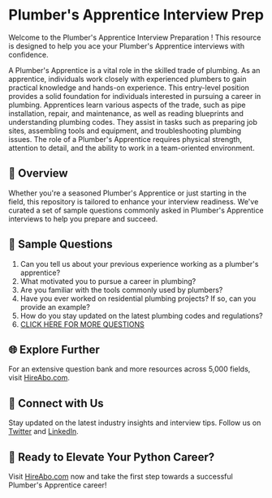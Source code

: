 # Plumber's Apprentice Interview Prep

Welcome to the Plumber's Apprentice Interview Preparation ! This resource is designed to help you ace your Plumber's Apprentice interviews with confidence.

A Plumber's Apprentice is a vital role in the skilled trade of plumbing. As an apprentice, individuals work closely with experienced plumbers to gain practical knowledge and hands-on experience. This entry-level position provides a solid foundation for individuals interested in pursuing a career in plumbing. Apprentices learn various aspects of the trade, such as pipe installation, repair, and maintenance, as well as reading blueprints and understanding plumbing codes. They assist in tasks such as preparing job sites, assembling tools and equipment, and troubleshooting plumbing issues. The role of a Plumber's Apprentice requires physical strength, attention to detail, and the ability to work in a team-oriented environment.

## 🚀 Overview

Whether you're a seasoned Plumber's Apprentice or just starting in the field, this repository is tailored to enhance your interview readiness. We've curated a set of sample questions commonly asked in Plumber's Apprentice interviews to help you prepare and succeed.

## 📝 Sample Questions

1. Can you tell us about your previous experience working as a plumber's apprentice?
2. What motivated you to pursue a career in plumbing?
3. Are you familiar with the tools commonly used by plumbers?
4. Have you ever worked on residential plumbing projects? If so, can you provide an example?
5. How do you stay updated on the latest plumbing codes and regulations?
6. [CLICK HERE FOR MORE QUESTIONS](https://hireabo.com/job/12_0_2/Plumbers%20Apprentice)

## 🌐 Explore Further

For an extensive question bank and more resources across 5,000 fields, visit [HireAbo.com](https://www.hireabo.com).

## 📱 Connect with Us

Stay updated on the latest industry insights and interview tips. Follow us on [Twitter](https://twitter.com/hireabo) and [LinkedIn](https://www.linkedin.com/in/hire-abo-3609972a8/).

## 🚀 Ready to Elevate Your Python Career?

Visit [HireAbo.com](https://www.hireabo.com) now and take the first step towards a successful Plumber's Apprentice career!